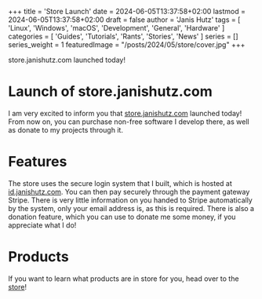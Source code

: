 +++
title = 'Store Launch'
date = 2024-06-05T13:37:58+02:00
lastmod = 2024-06-05T13:37:58+02:00
draft = false
author = 'Janis Hutz'
tags = [ 'Linux', 'Windows', 'macOS', 'Development', 'General', 'Hardware' ]
categories = [ 'Guides', 'Tutorials', 'Rants', 'Stories', 'News' ]
series = []
series_weight = 1
featuredImage = "/posts/2024/05/store/cover.jpg"
+++

store.janishutz.com launched today!


# Launch of store.janishutz.com

I am very excited to inform you that [store.janishutz.com](https://store.janishutz.com) launched today! From now on, you can purchase non-free software I develop there, as well as donate to my projects through it.


# Features

The store uses the secure login system that I built, which is hosted at [id.janishutz.com](https://id.janishutz.com). You can then pay securely through the payment gateway Stripe. There is very little information on you handed to Stripe automatically by the system, only your email address is, as this is required. There is also a donation feature, which you can use to donate me some money, if you appreciate what I do!


# Products

If you want to learn what products are in store for you, head over to the [store](https://store.janishutz.com)!
